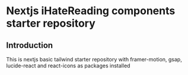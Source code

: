 # Nextjs iHateReading components starter repository

## Introduction

This is nextjs basic tailwind starter repository with framer-motion, gsap, lucide-react and react-icons as packages installed

<a href="ihatereading.in"></a>
